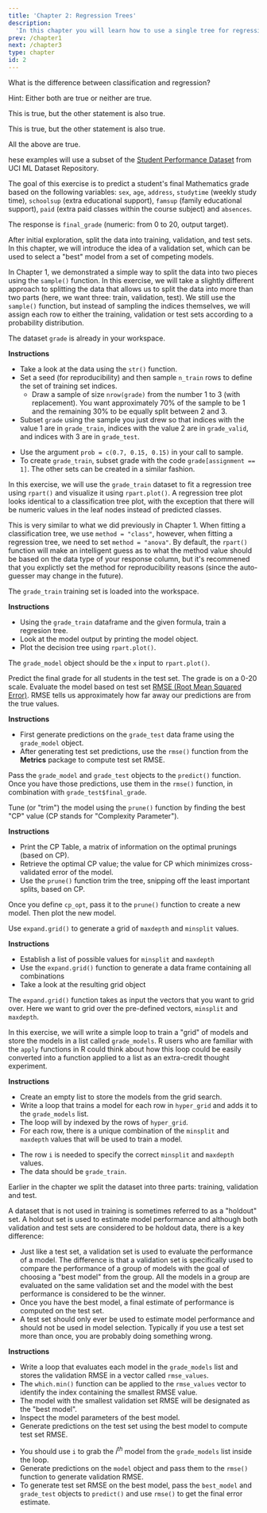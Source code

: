 ```yaml
---
title: 'Chapter 2: Regression Trees'
description:
  'In this chapter you will learn how to use a single tree for regression, instead of classification.'
prev: /chapter1
next: /chapter3
type: chapter
id: 2
---
```


<exercise id="1" title="Introduction to regression trees" type="slides">

<slides source="chapter2_01">
</slides>

</exercise>

<exercise id="2" title="Classification vs. regression">

What is the difference between classification and regression?

Hint: Either both are true or neither are true.

<choice>
<opt text="In classification, the response represents a category (e.g. "apples", "oranges", "bananas").">

This is true, but the other statement is also true.

</opt>

<opt text="In regression, the response represents a numeric value (e.g. price of a house)." >

This is true, but the other statement is also true.

</opt>

<opt text="All of the above." correct="true">

</opt>

<opt text="None of the above.">

All the above are true.

</opt>
</choice>

</exercise>

<exercise id="3" title="Split the data">

hese examples will use a subset of the [Student Performance Dataset](https://archive.ics.uci.edu/ml/datasets/Student+Performance) from UCI ML Dataset Repository.

The goal of this exercise is to predict a student's final Mathematics grade based on the following variables: `sex`, `age`, `address`, `studytime` (weekly study time), `schoolsup` (extra educational support), `famsup` (family educational support), `paid` (extra paid classes within the course subject) and `absences`.

The response is `final_grade` (numeric: from 0 to 20, output target).

After initial exploration, split the data into training, validation, and test sets.  In this chapter, we will introduce the idea of a validation set, which can be used to select a "best" model from a set of competing models.  

In Chapter 1, we demonstrated a simple way to split the data into two pieces using the `sample()` function. In this exercise, we will take a slightly different approach to splitting the data that allows us to split the data into more than two parts (here, we want three: train, validation, test).  We still use the `sample()` function, but instead of sampling the indices themselves, we will assign each row to either the training, validation or test sets according to a probability distribution.

The dataset `grade` is already in your workspace.

**Instructions**

- Take a look at the data using the `str()` function.
- Set a seed (for reproducibility) and then sample `n_train` rows to define the set of training set indices.
    - Draw a sample of size `nrow(grade)` from the number 1 to 3 (with replacement). You want approximately 70% of the sample to be 1 and the remaining 30% to be equally split between 2 and 3.
- Subset `grade` using the sample you just drew so that indices with the value 1 are in `grade_train`, indices with the value 2 are in `grade_valid`, and indices with 3 are in `grade_test`.

<codeblock id="02_03">

- Use the argument `prob = c(0.7, 0.15, 0.15)` in your call to sample.
- To create `grade_train`, subset grade with the code `grade[assignment == 1]`. The other sets can be created in a similar fashion.

</codeblock>

</exercise>

<exercise id="4" title="Train a regression tree model">

In this exercise, we will use the `grade_train` dataset to fit a regression tree using `rpart()` and visualize it using `rpart.plot()`.  A regression tree plot looks identical to a classification tree plot, with the exception that there will be numeric values in the leaf nodes instead of predicted classes.

This is very similar to what we did previously in Chapter 1. When fitting a classification tree, we use `method = "class"`, however, when fitting a regression tree, we need to set  `method = "anova"`.  By default, the `rpart()` function will make an intelligent guess as to what the method value should be based on the data type of your response column, but it's recommened that you explictly set the method for reproducibility reasons (since the auto-guesser may change in the future).

The `grade_train` training set is loaded into the workspace.

**Instructions**

- Using the `grade_train` dataframe and the given formula, train a regresion tree.
- Look at the model output by printing the model object.
- Plot the decision tree using `rpart.plot()`.

<codeblock id="02_04">

The `grade_model` object should be the `x` input to `rpart.plot()`.

</codeblock>

</exercise>

<exercise id="5" title="Performance metrics for regression" type="slides">

<slides source="chapter2_05">
</slides>

</exercise>

<exercise id="6" title="Evaluate a regression tree model">

Predict the final grade for all students in the test set.  The grade is on a 0-20 scale.  Evaluate the model based on test set [RMSE (Root Mean Squared Error)](https://en.wikipedia.org/wiki/Root-mean-square_deviation). RMSE tells us approximately how far away our predictions are from the true values. 

**Instructions**

- First generate predictions on the `grade_test` data frame using the `grade_model` object.  
- After generating test set predictions, use the `rmse()` function from the **Metrics** package to compute test set RMSE.  
 
<codeblock id="02_06">

Pass the `grade_model` and `grade_test` objects to the `predict()` function.  Once you have those predictions, use them in the `rmse()` function, in combination with `grade_test$final_grade`.

</codeblock>

</exercise>

<exercise id="7" title="What are the hyperparameters for a decision tree" type="slides">

<slides source="chapter2_07">
</slides>

</exercise>

<exercise id="8" title="Tuning the model">

Tune (or "trim") the model using the `prune()` function by finding the best "CP" value (CP stands for "Complexity Parameter").

**Instructions**

- Print the CP Table, a matrix of information on the optimal prunings (based on CP).
- Retrieve the optimal CP value; the value for CP which minimizes cross-validated error of the model.
- Use the `prune()` function trim the tree, snipping off the least important splits, based on CP.

<codeblock id="02_08">

Once you define `cp_opt`, pass it to the `prune()` function to create a new model.
Then plot the new model.

</codeblock>

</exercise>

<exercise id="9" title="Grid search for model selection" type="slides">

<slides source="chapter2_09">
</slides>

</exercise>

<exercise id="10" title="Generate a grid of hyperparameter values">

Use `expand.grid()` to generate a grid of `maxdepth` and `minsplit` values.

**Instructions**

- Establish a list of possible values for `minsplit` and `maxdepth`
- Use the `expand.grid()` function to generate a data frame containing all combinations 
- Take a look at the resulting grid object

<codeblock id="02_10">

The `expand.grid()` function takes as input the vectors that you want to grid over.  Here we want to grid over the pre-defined vectors, `minsplit` and `maxdepth`.

</codeblock>

</exercise>

<exercise id="11" title="Generate a grid of models">

In this exercise, we will write a simple loop to train a "grid" of models and store the models in a list called `grade_models`.  R users who are familiar with the `apply` functions in R could think about how this loop could be easily converted into a function applied to a list as an extra-credit thought experiment.

**Instructions**

- Create an empty list to store the models from the grid search. 
- Write a loop that trains a model for each row in `hyper_grid` and adds it to the `grade_models` list.
- The loop will by indexed by the rows of `hyper_grid`.  
- For each row, there is a unique combination of the `minsplit` and `maxdepth` values that will be used to train a model.

<codeblock id="02_11">

- The row `i` is needed to specify the correct `minsplit` and `maxdepth` values.
- The data should be `grade_train`.

</codeblock>

</exercise>

<exercise id="12" title="Evaluate the grid">

Earlier in the chapter we split the dataset into three parts: training, validation and test.  

A dataset that is not used in training is sometimes referred to as a "holdout" set.  A holdout set is used to estimate model performance and although both validation and test sets are considered to be holdout data, there is a key difference:  

- Just like a test set, a validation set is used to evaluate the performance of a model.  The difference is that a validation set is specifically used to compare the performance of a group of models with the goal of choosing a "best model" from the group.  All the models in a group are evaluated on the same validation set and the model with the best performance is considered to be the winner.
- Once you have the best model, a final estimate of performance is computed on the test set.  
- A test set should only ever be used to estimate model performance and should not be used in model selection.  Typically if you use a test set more than once, you are probably doing something wrong.

**Instructions**

- Write a loop that evaluates each model in the `grade_models` list and stores the validation RMSE in a vector called `rmse_values`.
- The `which.min()` function can be applied to the `rmse_values` vector to identify the index containing the smallest RMSE value.
- The model with the smallest validation set RMSE will be designated as the "best model".  
- Inspect the model parameters of the best model.
- Generate predictions on the test set using the best model to compute test set RMSE.

<codeblock id="02_12">

- You should use `i` to grab the $i^{th}$ model from the `grade_models` list inside the loop.
- Generate predictions on the `model` object and pass them to the `rmse()` function to generate validation RMSE.
- To generate test set RMSE on the best model, pass the `best_model` and `grade_test` objects to `predict()` and use `rmse()` to get the final error estimate.

</codeblock>

</exercise>


